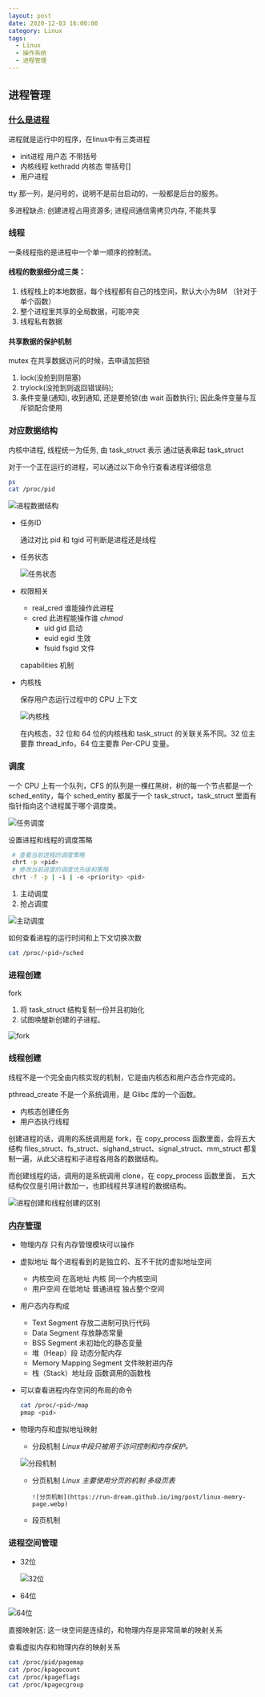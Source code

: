 ```yaml
---
layout: post
date: 2020-12-03 16:00:00
category: Linux
tags:
  - Linux
  - 操作系统
  - 进程管理
---
```


## 进程管理

### [什么是进程](https://www.ruanyifeng.com/blog/2013/04/processes_and_threads.html)

进程就是运行中的程序，在linux中有三类进程

- init进程 用户态 不带括号
- 内核线程 kethradd 内核态 带括号[]
- 用户进程 

tty 那一列，是问号的，说明不是前台启动的，一般都是后台的服务。

多进程缺点:  创建进程占用资源多; 进程间通信需拷贝内存, 不能共享

### 线程

 一条线程指的是进程中一个单一顺序的控制流。

#### 线程的数据细分成三类：

1. 线程栈上的本地数据，每个线程都有自己的栈空间，默认大小为8M （针对于单个函数）
2. 整个进程里共享的全局数据，可能冲突
3. 线程私有数据

#### 共享数据的保护机制

mutex 在共享数据访问的时候，去申请加把锁

1.  lock(没抢到则阻塞)
2.  trylock(没抢到则返回错误码); 
3.  条件变量(通知), 收到通知, 还是要抢锁(由 wait 函数执行); 因此条件变量与互斥锁配合使用   



### 对应数据结构

内核中进程, 线程统一为任务, 由 task_struct 表示  通过链表串起 task_struct

对于一个正在运行的进程，可以通过以下命令行查看进程详细信息

```bash
ps 
cat /proc/pid
```

 ![进程数据结构](https://run-dream.github.io/img/post/linux-process-struct.jpeg)

- 任务ID 

  通过对比 pid 和 tgid 可判断是进程还是线程

- 任务状态

   ![任务状态](https://run-dream.github.io/img/post/linux_process_status.jpeg)

- 权限相关

  - real_cred 谁能操作此进程
  - cred  此进程能操作谁 *chmod*  
    - uid gid 启动
    - euid egid 生效
    - fsuid fsgid 文件

  capabilities 机制 

- 内核栈

  保存用户态运行过程中的 CPU 上下文

  ![内核栈](https://run-dream.github.io/img/post/linux-thread-info.jpeg)

  在内核态，32 位和 64 位的内核栈和 task_struct 的关联关系不同。32 位主要靠 thread_info，64 位主要靠 Per-CPU 变量。



### 调度

一个 CPU 上有一个队列，CFS 的队列是一棵红黑树，树的每一个节点都是一个 sched_entity，每个 sched_entity 都属于一个 task_struct，task_struct 里面有指针指向这个进程属于哪个调度类。

![任务调度](https://run-dream.github.io/img/post/linux-sched-struct.jpeg)

设置进程和线程的调度策略

```bash
 # 查看当前进程的调度策略
 chrt -p <pid>
 # 修改当前进度的调度优先级和策略
 chrt -f -p | -i | -o <priority> <pid>
```

1. 主动调度
2. 抢占调度

![主动调度](https://run-dream.github.io/img/post/linux-process-sched.png)

如何查看进程的运行时间和上下文切换次数

```bash
cat /proc/<pid>/sched
```



### 进程创建

fork

1. 将 task_struct 结构复制一份并且初始化
2. 试图唤醒新创建的子进程。

![fork](https://run-dream.github.io/img/post/linux-process-create.jpeg)



### 线程创建

线程不是一个完全由内核实现的机制，它是由内核态和用户态合作完成的。

pthread_create 不是一个系统调用，是 Glibc 库的一个函数。

- 内核态创建任务
- 用户态执行线程

创建进程的话，调用的系统调用是 fork，在 copy_process 函数里面，会将五大结构 files_struct、fs_struct、sighand_struct、signal_struct、mm_struct 都复制一遍，从此父进程和子进程各用各的数据结构。

而创建线程的话，调用的是系统调用 clone，在 copy_process 函数里面， 五大结构仅仅是引用计数加一，也即线程共享进程的数据结构。

![进程创建和线程创建的区别](https://run-dream.github.io/img/post/linux-thread-create.webp)



### [内存管理](https://jishuin.proginn.com/p/763bfbd248c0)

- 物理内存 只有内存管理模块可以操作

- 虚拟地址 每个进程看到的是独立的、互不干扰的虚拟地址空间

  - 内核空间 在高地址 内核 同一个内核空间
  - 用户空间 在低地址 普通进程 独占整个空间

- 用户态内存构成

  - Text Segment 存放二进制可执行代码
  - Data Segment  存放静态常量
  - BSS Segment 未初始化的静态变量
  - 堆（Heap）段 动态分配内存
  - Memory Mapping Segment 文件映射进内存
  - 栈（Stack）地址段  函数调用的函数栈

- 可以查看进程内存空间的布局的命令

  ```bash
  cat /proc/<pid>/map
  pmap <pid>
  ```

- 物理内存和虚拟地址映射

  - 分段机制 *Linux中段只被用于访问控制和内存保护。*

  ![分段机制](https://run-dream.github.io/img/post/linux-memory-segment.webp)

  - 分页机制 *Linux 主要使用分页的机制* *多级页表*

    	![分页机制](https://run-dream.github.io/img/post/linux-memry-page.webp)

  - 段页机制



### 进程空间管理

- 32位

  ![32位](https://run-dream.github.io/img/post/linux-process-memory-x32.webp)

- 64位

![64位](https://run-dream.github.io/img/post/linux-process-memory-x64.webp)

直接映射区: 这一块空间是连续的，和物理内存是非常简单的映射关系

查看虚拟内存和物理内存的映射关系

```bash
cat /proc/pid/pagemap
cat /proc/kpagecount
cat /proc/kpageflags
cat /proc/kpagecgroup
```

